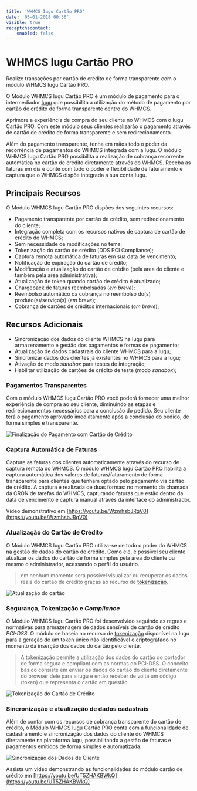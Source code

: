 ```yaml
---
title: 'WHMCS Iugu Cartão PRO'
date: '05-01-2018 00:36'
visible: true
recaptchacontact:
    enabled: false
---
```


# WHMCS Iugu Cartão PRO

Realize transações por cartão de crédito de forma transparente com o módulo WHMCS Iugu Cartão PRO.

O Módulo WHMCS Iugu Cartão PRO é um módulo de pagamento para o intermediador [Iugu] que possibilita a utilização do método de pagamento por cartão de crédito de forma transparente dentro do WHMCS.

Aprimore a experiência de compra do seu cliente no WHMCS com o Iugu Cartão PRO. Com este módulo seus clientes realizarão o pagamento através de cartão de crédito de forma transparente e sem redirecionamento.

Além do pagamento transparente, tenha em mãos todo o poder da recorrência de pagamentos do WHMCS integrada com a Iugu. O módulo WHMCS Iugu Cartão PRO possibilita a realização de cobrança recorrente automática no cartão de crédito diretamente através do WHMCS. Receba as faturas em dia e conte com todo o poder e flexibilidade de faturamento e captura que o WHMCS dispõe integrada a sua conta Iugu.

## Principais Recursos

O Módulo WHMCS Iugu Cartão PRO dispões dos seguintes recursos:

* Pagamento transparente por cartão de crédito, sem redirecionamento do cliente;
* Integração completa com os recursos nativos de captura de cartão de crédito do WHMCS;
* Sem necessidade de modificações no tema;
* Tokenização do cartão de crédito (DDS PCI Compliance);
* Captura remota automática de faturas em sua data de vencimento;
* Notificação de expiração do cartão de crédito;
* Modificação e atualização do cartão de crédito (pela area do cliente e também pela area administrativa);
* Atualização de token quando cartão de crédito é atualizado;
* Chargeback de faturas reembolsadas (_em breve_);
* Reembolso automático da cobrança no reembolso do(s) produto(s)/serviço(s) (_em breve_);
* Cobrança de cartões de créditos internacionais (_em breve_);


## Recursos Adicionais

* Sincronização dos dados do cliente WHMCS na Iugu para armazenamento e gestão dos pagamentos e formas de pagamento;
* Atualização de dados cadastrais do cliente WHMCS para a Iugu;
* Sincronizar dados dos clientes já existentes no WHMCS para a Iugu;
* Ativação do modo _sandbox_ para testes de integração;
* Habilitar utilização de cartões de crédito de teste (modo _sandbox_);

### Pagamentos Transparentes

Com o módulo WHMCS Iugu Cartão PRO você poderá fornecer uma melhor experiência de compra ao seu cliente, diminuindo as etapas e redirecionamentos necessários para a conclusão do pedido. Seu cliente terá o pagamento aprovado imediatamente após a conclusão do pedido, de forma simples e transparente.

![Finalização do Pagamento com Cartão de Crédito](https://assets.eunarede.net/products/whmcs/iugu/cartao/insercao-cc-clientarea.gif)

### Captura Automática de Faturas

Capture as faturas dos clientes automaticamente através do recurso de captura remota do WHMCS. O módulo WHMCS Iugu Cartão PRO habilita a captura automática dos valores de faturas/faturamento de forma transparente para clientes que tenham optado pelo pagamento via cartão de crédito. A captura é realizada de duas formas: no momento da chamada da CRON de tarefas do WHMCS, capturando faturas que estão dentro da data de vencimento e captura manual através da interface do administrador.

Vídeo demonstrativo em [https://youtu.be/WzmhsbJRqV0](https://youtu.be/WzmhsbJRqV0)


### Atualização do Cartão de Crédito

O Módulo WHMCS Iugu Cartão PRO utiliza-se de todo o poder do WHMCS na gestão de dados do cartão de crédito. Como ele, é possível seu cliente atualizar os dados do cartão de forma simples pela área do cliente ou mesmo o administrador, acessando o perfil do usuário.

> em nenhum momento será possível visualizar ou recuperar os dados reais do cartão de crédito graças ao recurso de [tokenização](tokens).

![Atualização do cartão](https://raw.githubusercontent.com/wiki/eunarede/iugu-whmcs-pro/imgs/giphy.gif)

### Segurança, Tokenização e _Compliance_

O Módulo WHMCS Iugu Cartão PRO foi desenvolvido seguindo as regras e normativas para armazenagem de dados sensíveis de cartão de crédito _PCI-DSS_. O módulo se baseia no recurso de [tokenização](tokens) disponível na Iugu para a geração de um token único não identificável e criptografado no momento da inserção dos dados do cartão pelo cliente.

> A tokenização permite a utilização dos dados do cartão do portador de forma segura e compliant com as normas do PCI-DSS. O conceito básico consiste em enviar os dados do cartão do cliente diretamente do browser dele para a iugu e então receber de volta um código (token) que representa o cartão em questão.

![Tokenização do Cartão de Crédito](https://assets.eunarede.net/products/whmcs/iugu/imagens/iugu-whmcs-cartao-diagrama-token.png)

### Sincronização e atualização de dados cadastrais

Além de contar com os recursos de cobrança transparente do cartão de crédito, o Módulo WHMCS Iugu Cartão PRO conta com a funcionalidade de cadastramento e sincronização dos dados do cliente do WHMCS diretamente na plataforma Iugu, possibilitando a gestão de faturas e pagamentos emitidos de forma simples e automatizada.

![Sincronização dos Dados de Cliente](https://assets.eunarede.net/products/whmcs/iugu/cartao/sincronizando-cliente-whmcs.gif)

Assista um video demonstrando as funcionalidades do módulo cartão de crédito em [https://youtu.be/UT5ZHAKBWkQ](https://youtu.be/UT5ZHAKBWkQ)

[EunaRede]: https://www.eunarede.com
[Iugu]: https://iugu.com
[WHMCS]: https://www.whmcs.com/members/aff.php?aff=4571
[tokens]: https://dev.iugu.com/docs/tokenizacao
